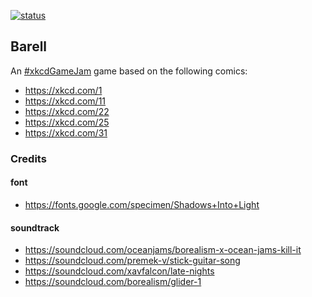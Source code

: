 [![status](https://travis-ci.org/premek/barrel.svg)](https://travis-ci.org/premek/barrel)


## Barell
An [#xkcdGameJam](https://itch.io/jam/xkcdgamejam) game based on the following comics:
- https://xkcd.com/1
- https://xkcd.com/11
- https://xkcd.com/22
- https://xkcd.com/25
- https://xkcd.com/31

### Credits
#### font
- https://fonts.google.com/specimen/Shadows+Into+Light

#### soundtrack
- https://soundcloud.com/oceanjams/borealism-x-ocean-jams-kill-it
- https://soundcloud.com/premek-v/stick-guitar-song
- https://soundcloud.com/xavfalcon/late-nights
- https://soundcloud.com/borealism/glider-1
